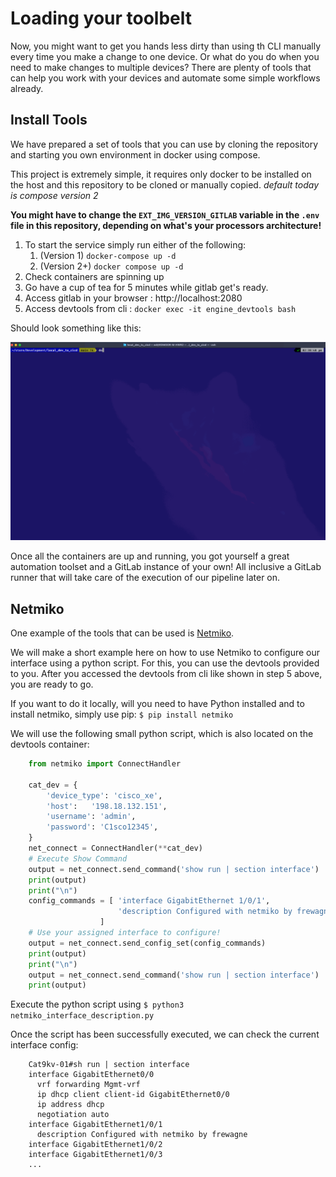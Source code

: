 # Loading your toolbelt

Now, you might want to get you hands less dirty than using th CLI manually every time you make a change to one device. Or what do you do when you need to make changes to multiple devices?
There are plenty of tools that can help you work with your devices and automate some simple workflows already.

## Install Tools
We have prepared a set of tools that you can use by cloning the repository and starting you own environment in docker using compose.

This project is extremely simple, it requires only docker to be installed on the host and this repository to be cloned or manually copied. *default today is compose version 2*

**You might have to change the `EXT_IMG_VERSION_GITLAB` variable in the `.env` file in this repository, depending on what's your processors architecture!**

1. To start the service simply run either of the following:
   1. (Version 1) ```docker-compose up -d```
   2. (Version 2+) ```docker compose up -d```
2. Check containers are spinning up
3. Go have a cup of tea for 5 minutes while gitlab get's ready.
4. Access gitlab in your browser : http://localhost:2080
5. Access devtools from cli : ```docker exec -it engine_devtools bash```

Should look something like this:

![docker_startup](../assets/run.gif)

Once all the containers are up and running, you  got yourself a great automation toolset and a GitLab instance of your own! All inclusive a GitLab runner that will take care of the execution of our pipeline later on.

## Netmiko

One example of the tools that can be used is [Netmiko](https://github.com/ktbyers/netmiko). 

We will make a short example here on how to use Netmiko to configure our interface using a python script.
For this, you can use the devtools provided to you. After you accessed the devtools from cli like shown in step 5 above, you are ready to go.

If you want to do it locally, will you need to have Python installed and to install netmiko, simply use pip: `$ pip install netmiko`

We will use the following small python script, which is also located on the devtools container:
```python
    from netmiko import ConnectHandler

    cat_dev = {
        'device_type': 'cisco_xe',
        'host':   '198.18.132.151',
        'username': 'admin',
        'password': 'C1sco12345',
    }
    net_connect = ConnectHandler(**cat_dev)
    # Execute Show Command
    output = net_connect.send_command('show run | section interface')
    print(output)
    print("\n")
    config_commands = [ 'interface GigabitEthernet 1/0/1',
                        'description Configured with netmiko by frewagne'
                    ]
    # Use your assigned interface to configure!
    output = net_connect.send_config_set(config_commands)
    print(output)
    print("\n")
    output = net_connect.send_command('show run | section interface')
    print(output)
```

Execute the python script using `$ python3 netmiko_interface_description.py`

Once the script has been successfully executed, we can check the current interface config:
```
    Cat9kv-01#sh run | section interface
    interface GigabitEthernet0/0
      vrf forwarding Mgmt-vrf
      ip dhcp client client-id GigabitEthernet0/0
      ip address dhcp
      negotiation auto
    interface GigabitEthernet1/0/1
      description Configured with netmiko by frewagne
    interface GigabitEthernet1/0/2
    interface GigabitEthernet1/0/3
    ...
```